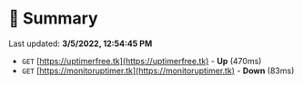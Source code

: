 # 📖 Summary
Last updated: **3/5/2022, 12:54:45 PM**

- `GET` [https://uptimerfree.tk](https://uptimerfree.tk) - **Up** (470ms)
- `GET` [https://monitoruptimer.tk](https://monitoruptimer.tk) - **Down** (83ms)
